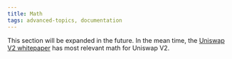 ```yaml
---
title: Math
tags: advanced-topics, documentation
---
```

This section will be expanded in the future. In the mean time, the [Uniswap V2 whitepaper](https://uniswap.org/whitepaper.pdf) has most relevant math for Uniswap V2.

